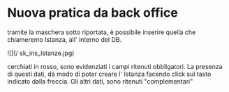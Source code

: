 # Nuova pratica da back office
tramite la maschera sotto riportata, è possibile inserire quella che chiameremo Istanza, all' interno del DB.

![](/ sk_ins_Istanze.jpg)

cerchiati in rosso, sono evidenziati i campi ritenuti obbligatori.
La presenza di questi dati, dà modo di poter creare l' Istanza facendo click sul tasto indicato dalla freccia.
Gli altri dati, sono ritenuti "complementari"